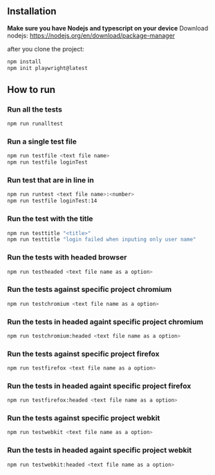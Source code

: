 ## Installation
**Make sure you have Nodejs and typescript on your device**
Download nodejs:
https://nodejs.org/en/download/package-manager

after you clone the project:
```sh
npm install
npm init playwright@latest
```

## How to run

### Run all the tests
```sh
npm run runalltest
```

### Run a single test file
```sh
npm run testfile <text file name>
npm run testfile loginTest
```

### Run test that are in line <number> in <text file name>
```sh
npm run runtest <text file name>:<number>
npm run testfile loginTest:14
```
### Run the test with the title
```sh
npm run testtitle "<title>"
npm run testtitle "login failed when inputing only user name"
```
### Run the tests with headed browser
```sh
npm run testheaded <text file name as a option>
```
### Run the tests against specific project chromium
```sh
npm run testchromium <text file name as a option>
```
### Run the tests in headed againt specific project chromium 
```sh
npm run testchromium:headed <text file name as a option>
```
### Run the tests against specific project firefox
```sh
npm run testfirefox <text file name as a option>
```
### Run the tests in headed againt specific project firefox 
```sh
npm run testfirefox:headed <text file name as a option>
```
### Run the tests against specific project webkit
```sh
npm run testwebkit <text file name as a option>
```
### Run the tests in headed againt specific project webkit 
```sh
npm run testwebkit:headed <text file name as a option>
```
